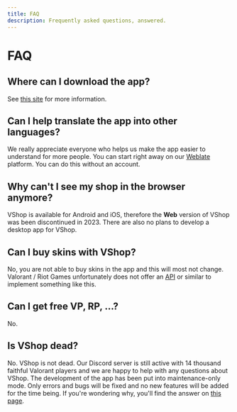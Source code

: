 ```yaml
---
title: FAQ
description: Frequently asked questions, answered.
---
```


# FAQ

## Where can I download the app?

See [this site](https://docs.vshop.one/how-to-install) for more information.

## Can I help translate the app into other languages?

We really appreciate everyone who helps us make the app easier to understand for more people. 
You can start right away on our [Weblate](https://hosted.weblate.org/projects/vshop/mobile/) platform. You can do this without an account.

## Why can't I see my shop in the browser anymore?

VShop is available for Android and iOS, therefore the **Web** version of VShop was been discontinued in 2023.
There are also no plans to develop a desktop app for VShop.

## Can I buy skins with VShop?

No, you are not able to buy skins in the app and this will most not change.
Valorant / Riot Games unfortunately does not offer an [API](https://www.ibm.com/topics/api) or similar to implement something like this.

## Can I get free VP, RP, ...?

No.

## Is VShop dead?

No. VShop is not dead. Our Discord server is still active with 14 thousand faithful Valorant players and we are happy to help with any questions about VShop. 
The development of the app has been put into maintenance-only mode. Only errors and bugs will be fixed and no new features will be added for the time being. 
If you're wondering why, you'll find the answer on [this page](https://docs.vshop.one/distribution-update).